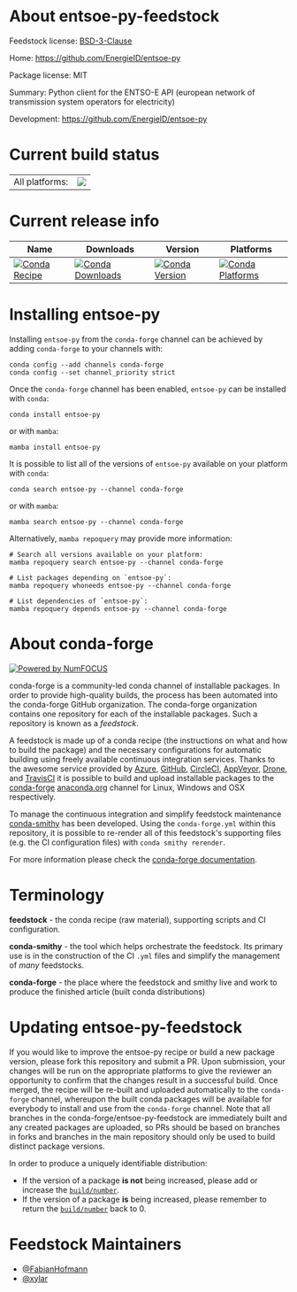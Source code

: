 About entsoe-py-feedstock
=========================

Feedstock license: [BSD-3-Clause](https://github.com/conda-forge/entsoe-py-feedstock/blob/main/LICENSE.txt)

Home: https://github.com/EnergieID/entsoe-py

Package license: MIT

Summary: Python client for the ENTSO-E API (european network of transmission system operators for electricity)

Development: https://github.com/EnergieID/entsoe-py

Current build status
====================


<table><tr><td>All platforms:</td>
    <td>
      <a href="https://dev.azure.com/conda-forge/feedstock-builds/_build/latest?definitionId=7273&branchName=main">
        <img src="https://dev.azure.com/conda-forge/feedstock-builds/_apis/build/status/entsoe-py-feedstock?branchName=main">
      </a>
    </td>
  </tr>
</table>

Current release info
====================

| Name | Downloads | Version | Platforms |
| --- | --- | --- | --- |
| [![Conda Recipe](https://img.shields.io/badge/recipe-entsoe--py-green.svg)](https://anaconda.org/conda-forge/entsoe-py) | [![Conda Downloads](https://img.shields.io/conda/dn/conda-forge/entsoe-py.svg)](https://anaconda.org/conda-forge/entsoe-py) | [![Conda Version](https://img.shields.io/conda/vn/conda-forge/entsoe-py.svg)](https://anaconda.org/conda-forge/entsoe-py) | [![Conda Platforms](https://img.shields.io/conda/pn/conda-forge/entsoe-py.svg)](https://anaconda.org/conda-forge/entsoe-py) |

Installing entsoe-py
====================

Installing `entsoe-py` from the `conda-forge` channel can be achieved by adding `conda-forge` to your channels with:

```
conda config --add channels conda-forge
conda config --set channel_priority strict
```

Once the `conda-forge` channel has been enabled, `entsoe-py` can be installed with `conda`:

```
conda install entsoe-py
```

or with `mamba`:

```
mamba install entsoe-py
```

It is possible to list all of the versions of `entsoe-py` available on your platform with `conda`:

```
conda search entsoe-py --channel conda-forge
```

or with `mamba`:

```
mamba search entsoe-py --channel conda-forge
```

Alternatively, `mamba repoquery` may provide more information:

```
# Search all versions available on your platform:
mamba repoquery search entsoe-py --channel conda-forge

# List packages depending on `entsoe-py`:
mamba repoquery whoneeds entsoe-py --channel conda-forge

# List dependencies of `entsoe-py`:
mamba repoquery depends entsoe-py --channel conda-forge
```


About conda-forge
=================

[![Powered by
NumFOCUS](https://img.shields.io/badge/powered%20by-NumFOCUS-orange.svg?style=flat&colorA=E1523D&colorB=007D8A)](https://numfocus.org)

conda-forge is a community-led conda channel of installable packages.
In order to provide high-quality builds, the process has been automated into the
conda-forge GitHub organization. The conda-forge organization contains one repository
for each of the installable packages. Such a repository is known as a *feedstock*.

A feedstock is made up of a conda recipe (the instructions on what and how to build
the package) and the necessary configurations for automatic building using freely
available continuous integration services. Thanks to the awesome service provided by
[Azure](https://azure.microsoft.com/en-us/services/devops/), [GitHub](https://github.com/),
[CircleCI](https://circleci.com/), [AppVeyor](https://www.appveyor.com/),
[Drone](https://cloud.drone.io/welcome), and [TravisCI](https://travis-ci.com/)
it is possible to build and upload installable packages to the
[conda-forge](https://anaconda.org/conda-forge) [anaconda.org](https://anaconda.org/)
channel for Linux, Windows and OSX respectively.

To manage the continuous integration and simplify feedstock maintenance
[conda-smithy](https://github.com/conda-forge/conda-smithy) has been developed.
Using the ``conda-forge.yml`` within this repository, it is possible to re-render all of
this feedstock's supporting files (e.g. the CI configuration files) with ``conda smithy rerender``.

For more information please check the [conda-forge documentation](https://conda-forge.org/docs/).

Terminology
===========

**feedstock** - the conda recipe (raw material), supporting scripts and CI configuration.

**conda-smithy** - the tool which helps orchestrate the feedstock.
                   Its primary use is in the construction of the CI ``.yml`` files
                   and simplify the management of *many* feedstocks.

**conda-forge** - the place where the feedstock and smithy live and work to
                  produce the finished article (built conda distributions)


Updating entsoe-py-feedstock
============================

If you would like to improve the entsoe-py recipe or build a new
package version, please fork this repository and submit a PR. Upon submission,
your changes will be run on the appropriate platforms to give the reviewer an
opportunity to confirm that the changes result in a successful build. Once
merged, the recipe will be re-built and uploaded automatically to the
`conda-forge` channel, whereupon the built conda packages will be available for
everybody to install and use from the `conda-forge` channel.
Note that all branches in the conda-forge/entsoe-py-feedstock are
immediately built and any created packages are uploaded, so PRs should be based
on branches in forks and branches in the main repository should only be used to
build distinct package versions.

In order to produce a uniquely identifiable distribution:
 * If the version of a package **is not** being increased, please add or increase
   the [``build/number``](https://docs.conda.io/projects/conda-build/en/latest/resources/define-metadata.html#build-number-and-string).
 * If the version of a package **is** being increased, please remember to return
   the [``build/number``](https://docs.conda.io/projects/conda-build/en/latest/resources/define-metadata.html#build-number-and-string)
   back to 0.

Feedstock Maintainers
=====================

* [@FabianHofmann](https://github.com/FabianHofmann/)
* [@xylar](https://github.com/xylar/)


<!-- dummy commit to enable rerendering -->

